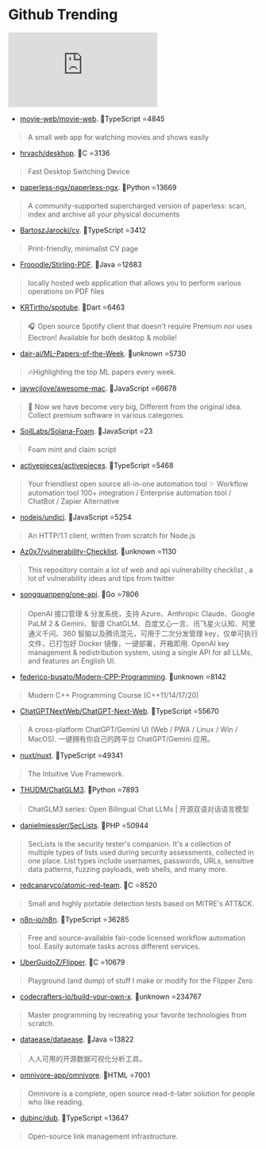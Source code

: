 # Github Trending 
 ![daily-bing](https://api.isoyu.com/bing_images.php) 
 - [movie-web/movie-web](https://github.com/movie-web/movie-web). 💪TypeScript ⭐4845 
 > A small web app for watching movies and shows easily 
 - [hrvach/deskhop](https://github.com/hrvach/deskhop). 💪C ⭐3136 
 > Fast Desktop Switching Device 
 - [paperless-ngx/paperless-ngx](https://github.com/paperless-ngx/paperless-ngx). 💪Python ⭐13669 
 > A community-supported supercharged version of paperless: scan, index and archive all your physical documents 
 - [BartoszJarocki/cv](https://github.com/BartoszJarocki/cv). 💪TypeScript ⭐3412 
 > Print-friendly, minimalist CV page 
 - [Frooodle/Stirling-PDF](https://github.com/Frooodle/Stirling-PDF). 💪Java ⭐12683 
 > locally hosted web application that allows you to perform various operations on PDF files 
 - [KRTirtho/spotube](https://github.com/KRTirtho/spotube). 💪Dart ⭐6463 
 > 🎧 Open source Spotify client that doesn't require Premium nor uses Electron! Available for both desktop & mobile! 
 - [dair-ai/ML-Papers-of-the-Week](https://github.com/dair-ai/ML-Papers-of-the-Week). 💪unknown ⭐5730 
 > 🔥Highlighting the top ML papers every week. 
 - [jaywcjlove/awesome-mac](https://github.com/jaywcjlove/awesome-mac). 💪JavaScript ⭐66678 
 >  Now we have become very big, Different from the original idea. Collect premium software in various categories. 
 - [SoilLabs/Solana-Foam](https://github.com/SoilLabs/Solana-Foam). 💪JavaScript ⭐23 
 > Foam mint and claim script 
 - [activepieces/activepieces](https://github.com/activepieces/activepieces). 💪TypeScript ⭐5468 
 > Your friendliest open source all-in-one automation tool ✨ Workflow automation tool 100+ integration / Enterprise automation tool / ChatBot / Zapier Alternative 
 - [nodejs/undici](https://github.com/nodejs/undici). 💪JavaScript ⭐5254 
 > An HTTP/1.1 client, written from scratch for Node.js 
 - [Az0x7/vulnerability-Checklist](https://github.com/Az0x7/vulnerability-Checklist). 💪unknown ⭐1130 
 > This repository contain a lot of web and api vulnerability checklist , a lot of vulnerability ideas and tips from twitter 
 - [songquanpeng/one-api](https://github.com/songquanpeng/one-api). 💪Go ⭐7806 
 > OpenAI 接口管理 & 分发系统，支持 Azure、Anthropic Claude、Google PaLM 2 & Gemini、智谱 ChatGLM、百度文心一言、讯飞星火认知、阿里通义千问、360 智脑以及腾讯混元，可用于二次分发管理 key，仅单可执行文件，已打包好 Docker 镜像，一键部署，开箱即用. OpenAI key management & redistribution system, using a single API for all LLMs, and features an English UI. 
 - [federico-busato/Modern-CPP-Programming](https://github.com/federico-busato/Modern-CPP-Programming). 💪unknown ⭐8142 
 > Modern C++ Programming Course (C++11/14/17/20) 
 - [ChatGPTNextWeb/ChatGPT-Next-Web](https://github.com/ChatGPTNextWeb/ChatGPT-Next-Web). 💪TypeScript ⭐55670 
 > A cross-platform ChatGPT/Gemini UI (Web / PWA / Linux / Win / MacOS). 一键拥有你自己的跨平台 ChatGPT/Gemini 应用。 
 - [nuxt/nuxt](https://github.com/nuxt/nuxt). 💪TypeScript ⭐49341 
 > The Intuitive Vue Framework. 
 - [THUDM/ChatGLM3](https://github.com/THUDM/ChatGLM3). 💪Python ⭐7893 
 > ChatGLM3 series: Open Bilingual Chat LLMs | 开源双语对话语言模型 
 - [danielmiessler/SecLists](https://github.com/danielmiessler/SecLists). 💪PHP ⭐50944 
 > SecLists is the security tester's companion. It's a collection of multiple types of lists used during security assessments, collected in one place. List types include usernames, passwords, URLs, sensitive data patterns, fuzzing payloads, web shells, and many more. 
 - [redcanaryco/atomic-red-team](https://github.com/redcanaryco/atomic-red-team). 💪C ⭐8520 
 > Small and highly portable detection tests based on MITRE's ATT&CK. 
 - [n8n-io/n8n](https://github.com/n8n-io/n8n). 💪TypeScript ⭐36285 
 > Free and source-available fair-code licensed workflow automation tool. Easily automate tasks across different services. 
 - [UberGuidoZ/Flipper](https://github.com/UberGuidoZ/Flipper). 💪C ⭐10679 
 > Playground (and dump) of stuff I make or modify for the Flipper Zero 
 - [codecrafters-io/build-your-own-x](https://github.com/codecrafters-io/build-your-own-x). 💪unknown ⭐234767 
 > Master programming by recreating your favorite technologies from scratch. 
 - [dataease/dataease](https://github.com/dataease/dataease). 💪Java ⭐13822 
 > 人人可用的开源数据可视化分析工具。 
 - [omnivore-app/omnivore](https://github.com/omnivore-app/omnivore). 💪HTML ⭐7001 
 > Omnivore is a complete, open source read-it-later solution for people who like reading. 
 - [dubinc/dub](https://github.com/dubinc/dub). 💪TypeScript ⭐13647 
 > Open-source link management infrastructure. 
 